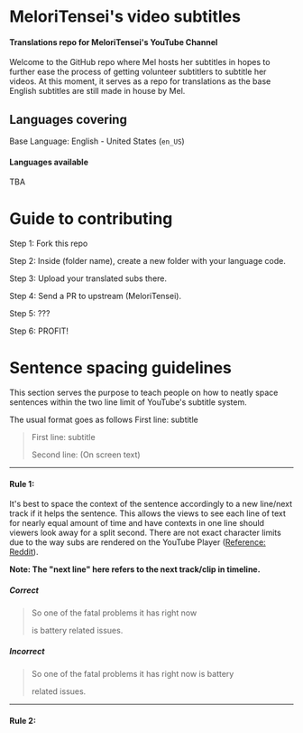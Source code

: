 # MeloriTensei's video subtitles
#### Translations repo for MeloriTensei's YouTube Channel
Welcome to the GitHub repo where Mel hosts her subtitles in hopes to further ease the process of getting volunteer subtitlers to subtitle her videos. At this moment, it serves as a repo for translations as the base English subtitles are still made in house by Mel.

## Languages covering
Base Language: English - United States (`en_US`)

#### Languages available
TBA

# Guide to contributing
Step 1: Fork this repo

Step 2: Inside (folder name), create a new folder with your language code.

Step 3: Upload your translated subs there.

Step 4: Send a PR to upstream (MeloriTensei).

Step 5: ???

Step 6: PROFIT!

# Sentence spacing guidelines
This section serves the purpose to teach people on how to neatly space sentences within the two line limit of YouTube's subtitle system.

The usual format goes as follows
First line: subtitle
> First line: subtitle
>
> Second line: (On screen text)

------------


#### Rule 1:
It's best to space the context of the sentence accordingly to a new line/next track if it helps the sentence. This allows the views to see each line of text for nearly equal amount of time and have contexts in one line should viewers look away for a split second. There are not exact character limits due to the way subs are rendered on the YouTube Player ([Reference: Reddit](https://www.reddit.com/r/youtube/comments/3peq4x/maximum_character_length_for_subtitles/ "Referrence: Reddit")).

**Note: The "next line" here refers to the next track/clip in timeline.**
##### **Correct**
>So one of the fatal problems it has right now
>
>is battery related issues.

##### **Incorrect**
>So one of the fatal problems it has right now is battery
>
>related issues.

------------

#### Rule 2:
